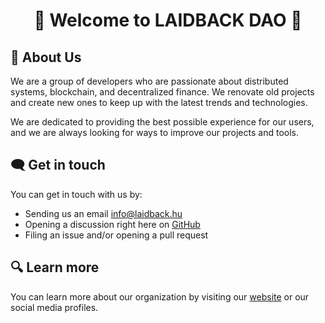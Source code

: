 <h1 align="center">👋 Welcome to LAIDBACK DAO 👥</h1>

## 📖 About Us

We are a group of developers who are passionate about distributed systems, blockchain, and decentralized finance.
We renovate old projects and create new ones to keep up with the latest trends and technologies.

We are dedicated to providing the best possible experience for our users, and we are always looking for ways to improve our projects and tools.

## 🗨️ Get in touch

You can get in touch with us by:

- Sending us an email [info@laidback.hu](mailto:info@laidback.hu)
- Opening a discussion right here on [GitHub](https://github.com/orgs/laidbackdao/discussions)
- Filing an issue and/or opening a pull request

## 🔍 Learn more

You can learn more about our organization by visiting our [website](https://laidback.hu) or our social media profiles.
